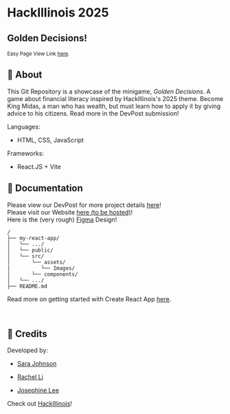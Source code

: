 # HackIllinois 2025
## Golden Decisions!
<sup> Easy Page View Link <a href="https://95jkkh64-4321.use.devtunnels.ms/" target="_blank">here</a>.

## 🚀 About
This Git Repository is a showcase of the minigame, _Golden Decisions_. A game about financial literacy inspired by HackIllinois's 2025 theme. Become King Midas, a man who has wealth, but must learn how to apply it by giving advice to his citizens. Read more in the DevPost submission!


Languages: 
- HTML, CSS, JavaScript <br>

Frameworks: 
- React.JS + Vite


## 📜 Documentation
Please view our DevPost for more project details [here](https://devpost.com/software/golden-decisions)! <br>
Please visit our Website [here (to be hosted)]()! <br>
Here is the (very rough) [Figma](https://www.figma.com/design/E8MPffaGbHvcnT1JaoKjl9/Untitled?node-id=0-1&t=8OeuXPV6UlxuI7jz-1) Design!
```
/
├── my-react-app/
│   └── .../
│   └── public/
│   └── src/
│       └── assets/
|          └── Images/
│       └── components/
│   └── .../
├── README.md
```
Read more on getting started with Create React App [here](./museum-gallery/README.md). <br>

<br>

## 🔔 Credits
Developed by: 

- [Sara Johnson](https://github.com/sgjohnson455) 

- [Rachel Li](https://github.com/rli60) 

- [Josephine Lee](https://github.com/abyssaldragonz) 

Check out [HackIllinois](http://hackillinois.org/)!
<br> <br> <br>
